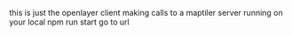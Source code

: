 this is just the openlayer client making calls to a maptiler server running on your local
npm run start
go to url
